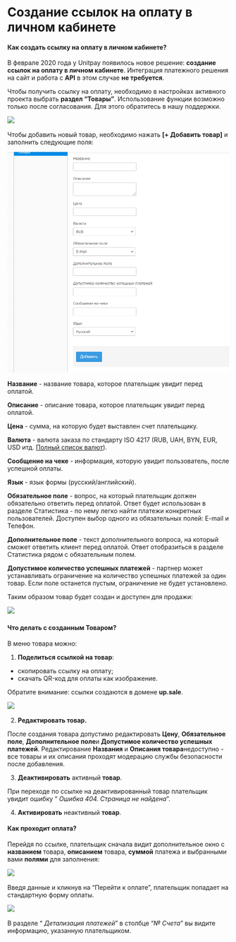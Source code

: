 # Создание ссылок на оплату в личном кабинете

#### Как создать ссылку на оплату в личном кабинете?

В феврале 2020 года у Unitpay появилось новое решение: **создание ссылок на оплату в личном кабинете**. Интеграция платежного решения на сайт и работа с **API** в этом случае **не требуется**.

Чтобы получить ссылку на оплату, необходимо в настройках активного проекта выбрать **раздел “Товары”**. Использование функции возможно только после согласования. Для этого обратитесь в нашу поддержки.

![](https://d33v4339jhl8k0.cloudfront.net/docs/assets/551a91dbe4b0221aadf24410/images/5e4d55002c7d3a7e9ae7fc40/file-TuCFljCy1Y.png)

Чтобы добавить новый товар, необходимо нажать **\[+ Добавить товар\]** и заполнить следующие поля: 

![](../.gitbook/assets/e20214a32ddfd03b0042a738db8c2bbd.png)

**Название** - название товара, которое плательщик увидит перед оплатой.

**Описание** - описание товара, которое плательщик увидит перед оплатой.

**Цена** - сумма, на которую будет выставлен счет плательщику.

**Валюта** - валюта заказа по стандарту ISO 4217 \(RUB, UAH, BYN, EUR, USD итд. [Полный список валют](https://help.unitpay.money/book-of-reference/bukvennye-kody-valyut)\).

**Сообщение на чеке** - информация, которую увидит пользователь, после успешной оплаты.

**Язык** - язык формы \(русский/английский\).

**Обязательное поле** - вопрос, на который плательщик должен обязательно ответить перед оплатой. Ответ будет использован в разделе Статистика - по нему легко найти платежи конкретных пользователей. Доступен выбор одного из обязательных полей: E-mail и Телефон. 

**Дополнительное поле** - текст дополнительного вопроса, на который сможет ответить клиент перед оплатой. Ответ отобразиться в разделе Статистика рядом с обязательным полем.

**Допустимое количество успешных платежей** - партнер может устанавливать ограничение на количество успешных платежей за один товар. Если поле останется пустым, ограничение не будет установлено.

Таким образом товар будет создан и доступен для продажи:

![](https://d33v4339jhl8k0.cloudfront.net/docs/assets/551a91dbe4b0221aadf24410/images/5e4d55542c7d3a7e9ae7fc47/file-Eex1KQ8uwp.png)

#### Что делать с созданным Товаром?

В меню товара можно:

1. **Поделиться ссылкой на товар**: 

* скопировать ссылку на оплату;
* скачать QR-код для оплаты как изображение.

Обратите внимание: ссылки создаются в домене **up.sale**.

![](https://d33v4339jhl8k0.cloudfront.net/docs/assets/551a91dbe4b0221aadf24410/images/5e553e0704286364bc95d321/file-D7WqWLpguY.png)

2. **Редактировать товар.**

После создания товара допустимо редактировать **Цену**, **Обязательное поле**, **Дополнительное поле**и **Допустимое количество успешных платежей**. Редактирование **Названия** и **Описания товара**недоступно - все товары и их описания проходят модерацию службы безопасности после добавления. 

3. **Деактивировать** активный **товар**.

При переходе по ссылке на деактивированный товар плательщик увидит ошибку “ _Ошибка 404. Страница не найдена_”. 

4. **Активировать** неактивный **товар**.

#### Как проходит оплата?

Перейдя по ссылке, плательщик сначала видит дополнительное окно с **названием** товара, **описанием** товара, **суммой** платежа и выбранными вами **полями** для заполнения:

![](https://lh3.googleusercontent.com/xn5xrlsBSbVntex_EsJBfYTo-dW5DEl3uasGQvr1dHsBnTb1SU7dYrg5R5u8f0EEfDfvp3nLbVAr7NF_iqY_TZbSa_e-CJs5dlCoRc8xGt83589GDdzN-A6jWdgJRrbZVI4kAVh4)

Введя данные и кликнув на “Перейти к оплате”, плательщик попадает на стандартную форму оплаты.

![](https://lh3.googleusercontent.com/Hz-uZWDrB3yG0bcnbU5o3Pb1odCMBem4AQICeMGdNs52G5ZZx3I0j6EeeRB_CvFrxzYVuQDH_WDj44G1iiBV-APMYackQVW5ElMqrhQ6veH_dLLUz6nh9Mz70A_mPmBuAqJ575xr)

В разделе “ _Детализация платежей_” в столбце “_№ Счета_” вы видите информацию, указанную плательщиком. 

